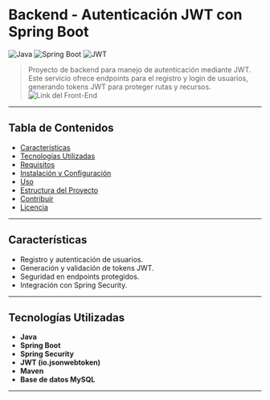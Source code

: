 # Backend - Autenticación JWT con Spring Boot

![Java](https://img.shields.io/badge/Java-11%2B-blue)
![Spring Boot](https://img.shields.io/badge/Spring_Boot-2.5.0-brightgreen)
![JWT](https://img.shields.io/badge/JWT-Secure-blueviolet)

> Proyecto de backend para manejo de autenticación mediante JWT. Este servicio ofrece endpoints para el registro y login de usuarios, generando tokens JWT para proteger rutas y recursos.
> ![Link del Front-End](https://github.com/Lichu0800/Front-End-Login)

---

## Tabla de Contenidos

- [Características](#características)
- [Tecnologías Utilizadas](#tecnologías-utilizadas)
- [Requisitos](#requisitos)
- [Instalación y Configuración](#instalación-y-configuración)
- [Uso](#uso)
- [Estructura del Proyecto](#estructura-del-proyecto)
- [Contribuir](#contribuir)
- [Licencia](#licencia)

---

## Características

- Registro y autenticación de usuarios.
- Generación y validación de tokens JWT.
- Seguridad en endpoints protegidos.
- Integración con Spring Security.

---

## Tecnologías Utilizadas

- **Java**
- **Spring Boot**
- **Spring Security**
- **JWT (io.jsonwebtoken)**
- **Maven**
- **Base de datos MySQL**

---
